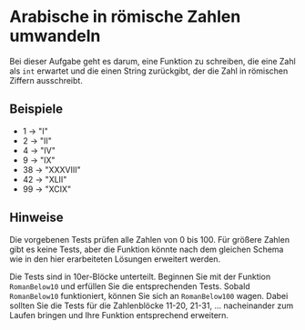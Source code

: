 # Arabische in römische Zahlen umwandeln

Bei dieser Aufgabe geht es darum, eine Funktion zu schreiben,
die eine Zahl als `int` erwartet und die einen String
zurückgibt, der die Zahl in römischen Ziffern ausschreibt.

## Beispiele

* 1 -> "I"
* 2 -> "II"
* 4 -> "IV"
* 9 -> "IX"
* 38 -> "XXXVIII"
* 42 -> "XLII"
* 99 -> "XCIX"

## Hinweise

Die vorgebenen Tests prüfen alle Zahlen von 0 bis 100.
Für größere Zahlen gibt es keine Tests, aber die Funktion
könnte nach dem gleichen Schema wie in den hier erarbeiteten
Lösungen erweitert werden.

Die Tests sind in 10er-Blöcke unterteilt.
Beginnen Sie mit der Funktion `RomanBelow10` und erfüllen Sie die entsprechenden Tests.
Sobald `RomanBelow10` funktioniert, können Sie sich an `RomanBelow100` wagen.
Dabei sollten Sie die Tests für die Zahlenblöcke 11-20, 21-31, ...
nacheinander zum Laufen bringen und Ihre Funktion entsprechend erweitern.

